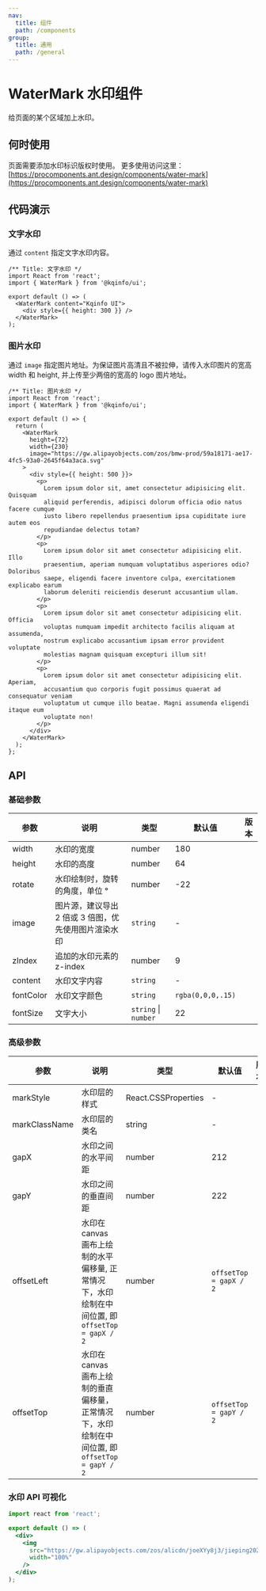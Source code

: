 ```yaml
---
nav:
  title: 组件
  path: /components
group:
  title: 通用
  path: /general
---
```


# WaterMark 水印组件

给页面的某个区域加上水印。

## 何时使用

页面需要添加水印标识版权时使用。
更多使用访问这里：[https://procomponents.ant.design/components/water-mark](https://procomponents.ant.design/components/water-mark)

## 代码演示

### 文字水印

通过 `content` 指定文字水印内容。

```tsx
/** Title: 文字水印 */
import React from 'react';
import { WaterMark } from '@kqinfo/ui';

export default () => (
  <WaterMark content="Kqinfo UI">
    <div style={{ height: 300 }} />
  </WaterMark>
);
```

### 图片水印

通过 `image` 指定图片地址。为保证图片高清且不被拉伸，请传入水印图片的宽高 width 和 height, 并上传至少两倍的宽高的 logo 图片地址。

```tsx
/** Title: 图片水印 */
import React from 'react';
import { WaterMark } from '@kqinfo/ui';

export default () => {
  return (
    <WaterMark
      height={72}
      width={230}
      image="https://gw.alipayobjects.com/zos/bmw-prod/59a18171-ae17-4fc5-93a0-2645f64a3aca.svg"
    >
      <div style={{ height: 500 }}>
        <p>
          Lorem ipsum dolor sit, amet consectetur adipisicing elit. Quisquam
          aliquid perferendis, adipisci dolorum officia odio natus facere cumque
          iusto libero repellendus praesentium ipsa cupiditate iure autem eos
          repudiandae delectus totam?
        </p>
        <p>
          Lorem ipsum dolor sit amet consectetur adipisicing elit. Illo
          praesentium, aperiam numquam voluptatibus asperiores odio? Doloribus
          saepe, eligendi facere inventore culpa, exercitationem explicabo earum
          laborum deleniti reiciendis deserunt accusantium ullam.
        </p>
        <p>
          Lorem ipsum dolor sit amet consectetur adipisicing elit. Officia
          voluptas numquam impedit architecto facilis aliquam at assumenda,
          nostrum explicabo accusantium ipsam error provident voluptate
          molestias magnam quisquam excepturi illum sit!
        </p>
        <p>
          Lorem ipsum dolor sit amet consectetur adipisicing elit. Aperiam,
          accusantium quo corporis fugit possimus quaerat ad consequatur veniam
          voluptatum ut cumque illo beatae. Magni assumenda eligendi itaque eum
          voluptate non!
        </p>
      </div>
    </WaterMark>
  );
};
```

## API

### 基础参数

| 参数      | 说明                                                 | 类型                 | 默认值            | 版本 |
| --------- | ---------------------------------------------------- | -------------------- | ----------------- | ---- |
| width     | 水印的宽度                                           | number               | 180               |      |
| height    | 水印的高度                                           | number               | 64                |      |
| rotate    | 水印绘制时，旋转的角度，单位 °                       | number               | -22               |      |
| image     | 图片源，建议导出 2 倍或 3 倍图，优先使用图片渲染水印 | `string`             | -                 |      |
| zIndex    | 追加的水印元素的 z-index                             | number               | 9                 |      |
| content   | 水印文字内容                                         | `string`             | -                 |      |
| fontColor | 水印文字颜色                                         | `string`             | `rgba(0,0,0,.15)` |      |
| fontSize  | 文字大小                                             | `string` \| `number` | 22                |      |

### 高级参数

| 参数          | 说明                                                                                            | 类型                | 默认值                 | 版本 |
| ------------- | ----------------------------------------------------------------------------------------------- | ------------------- | ---------------------- | ---- |
| markStyle     | 水印层的样式                                                                                    | React.CSSProperties | -                      |      |
| markClassName | 水印层的类名                                                                                    | string              | -                      |      |
| gapX          | 水印之间的水平间距                                                                              | number              | 212                    |      |
| gapY          | 水印之间的垂直间距                                                                              | number              | 222                    |      |
| offsetLeft    | 水印在 canvas 画布上绘制的水平偏移量, 正常情况下，水印绘制在中间位置, 即 `offsetTop = gapX / 2` | number              | `offsetTop = gapX / 2` |      |
| offsetTop     | 水印在 canvas 画布上绘制的垂直偏移量，正常情况下，水印绘制在中间位置, 即 `offsetTop = gapY / 2` | number              | `offsetTop = gapY / 2` |      |

### 水印 API 可视化

```jsx | inline
import react from 'react';

export default () => (
  <div>
    <img
      src="https://gw.alipayobjects.com/zos/alicdn/joeXYy8j3/jieping2021-01-11%252520xiawu4.47.15.png"
      width="100%"
    />
  </div>
);
```
